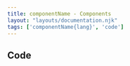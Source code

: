 ```yaml
---
title: componentName - Components
layout: "layouts/documentation.njk"
tags: ['componentName{lang}', 'code']
---
```


## Code